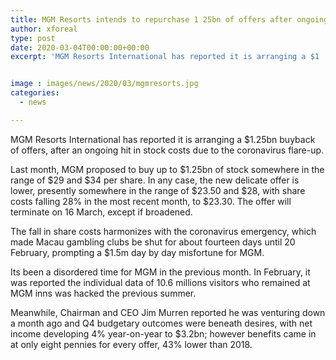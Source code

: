 ```yaml
---
title: MGM Resorts intends to repurchase 1 25bn of offers after ongoing decline
author: xforeal 
type: post
date: 2020-03-04T00:00:00+00:00
excerpt: 'MGM Resorts International has reported it is arranging a $1 '


image : images/news/2020/03/mgmresorts.jpg
categories:
  - news

---
```

MGM Resorts International has reported it is arranging a $1.25bn buyback of offers, after an ongoing hit in stock costs due to the coronavirus flare-up. 

Last month, MGM proposed to buy up to $1.25bn of stock somewhere in the range of $29 and $34 per share. In any case, the new delicate offer is lower, presently somewhere in the range of $23.50 and $28, with share costs falling 28&percnt; in the most recent month, to $23.30. The offer will terminate on 16 March, except if broadened. 

The fall in share costs harmonizes with the coronavirus emergency, which made Macau gambling clubs be shut for about fourteen days until 20 February, prompting a $1.5m day by day misfortune for MGM. 

Its been a disordered time for MGM in the previous month. In February, it was reported the individual data of 10.6 millions visitors who remained at MGM inns was hacked the previous summer. 

Meanwhile, Chairman and CEO Jim Murren reported he was venturing down a month ago and Q4 budgetary outcomes were beneath desires, with net income developing 4&percnt; year-on-year to $3.2bn; however benefits came in at only eight pennies for every offer, 43&percnt; lower than 2018.
